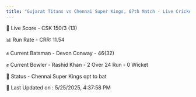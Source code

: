```yaml
---
title: "Gujarat Titans vs Chennai Super Kings, 67th Match - Live Cricket Score"
---
```


🔴 Live Score - CSK 150/3 (13)  

📊 Run Rate - CRR: 11.54  

✊ Current Batsman - Devon Conway - 46(32)  

✊ Current Bowler - Rashid Khan - 2 Over 24 Run - 0 Wicket  

📑 Status - Chennai Super Kings opt to bat

📝 Last Updated on : 5/25/2025, 4:37:58 PM  

